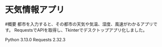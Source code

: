 # 天気情報アプリ

#概要
都市を入力すると、その都市の天気や気温、湿度、風速がわかるアプリです。
RequestsでAPIを取得し、Tkinterでデスクトップアプリ化しました。

Python 3.13.0
Requests 2.32.3
